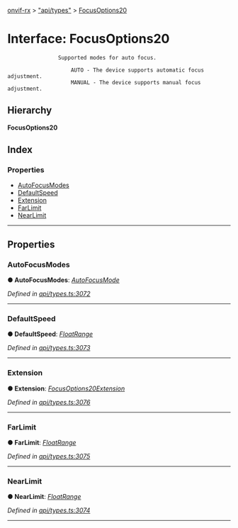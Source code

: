 [onvif-rx](../README.md) > ["api/types"](../modules/_api_types_.md) > [FocusOptions20](../interfaces/_api_types_.focusoptions20.md)

# Interface: FocusOptions20

```
                Supported modes for auto focus.
```

```
                    AUTO - The device supports automatic focus adjustment.
                    MANUAL - The device supports manual focus adjustment.
```

## Hierarchy

**FocusOptions20**

## Index

### Properties

* [AutoFocusModes](_api_types_.focusoptions20.md#autofocusmodes)
* [DefaultSpeed](_api_types_.focusoptions20.md#defaultspeed)
* [Extension](_api_types_.focusoptions20.md#extension)
* [FarLimit](_api_types_.focusoptions20.md#farlimit)
* [NearLimit](_api_types_.focusoptions20.md#nearlimit)

---

## Properties

<a id="autofocusmodes"></a>

###  AutoFocusModes

**● AutoFocusModes**: *[AutoFocusMode](../enums/_api_types_.autofocusmode.md)*

*Defined in [api/types.ts:3072](https://github.com/patrickmichalina/onvif-rx/blob/1596479/src/api/types.ts#L3072)*

___
<a id="defaultspeed"></a>

###  DefaultSpeed

**● DefaultSpeed**: *[FloatRange](_api_types_.floatrange.md)*

*Defined in [api/types.ts:3073](https://github.com/patrickmichalina/onvif-rx/blob/1596479/src/api/types.ts#L3073)*

___
<a id="extension"></a>

###  Extension

**● Extension**: *[FocusOptions20Extension](_api_types_.focusoptions20extension.md)*

*Defined in [api/types.ts:3076](https://github.com/patrickmichalina/onvif-rx/blob/1596479/src/api/types.ts#L3076)*

___
<a id="farlimit"></a>

###  FarLimit

**● FarLimit**: *[FloatRange](_api_types_.floatrange.md)*

*Defined in [api/types.ts:3075](https://github.com/patrickmichalina/onvif-rx/blob/1596479/src/api/types.ts#L3075)*

___
<a id="nearlimit"></a>

###  NearLimit

**● NearLimit**: *[FloatRange](_api_types_.floatrange.md)*

*Defined in [api/types.ts:3074](https://github.com/patrickmichalina/onvif-rx/blob/1596479/src/api/types.ts#L3074)*

___

